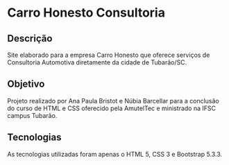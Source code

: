 # Carro Honesto Consultoria

## Descrição

Site elaborado para a empresa Carro Honesto que oferece serviços  de Consultoria Automotiva diretamente da cidade de Tubarão/SC.

## Objetivo

Projeto realizado por Ana Paula Bristot e Núbia Barcellar para a conclusão do curso de HTML e CSS oferecido pela AmutelTec e ministrado na IFSC campus Tubarão.

## Tecnologias

As tecnologias utilizadas foram apenas o HTML 5, CSS 3 e Bootstrap 5.3.3.

